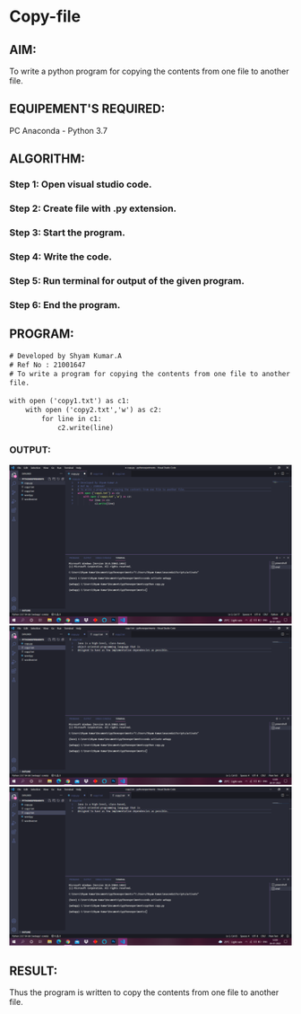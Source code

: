 # Copy-file

## AIM:
To write a python program for copying the contents from one file to another file.
## EQUIPEMENT'S REQUIRED: 
PC
Anaconda - Python 3.7
## ALGORITHM: 
### Step 1: Open visual studio code.

### Step 2: Create file with .py extension.

### Step 3: Start the program.

### Step 4: Write the code.

### Step 5: Run terminal for output of the given program.

### Step 6: End the program.

## PROGRAM:
~~~
# Developed by Shyam Kumar.A
# Ref No : 21001647
# To write a program for copying the contents from one file to another file.

with open ('copy1.txt') as c1:
    with open ('copy2.txt','w') as c2:
        for line in c1:
            c2.write(line)
~~~
### OUTPUT:
![output](scr1.png)
![output](scr2.png)
![output](scr3.png)

## RESULT:
Thus the program is written to copy the contents from one file to another file.